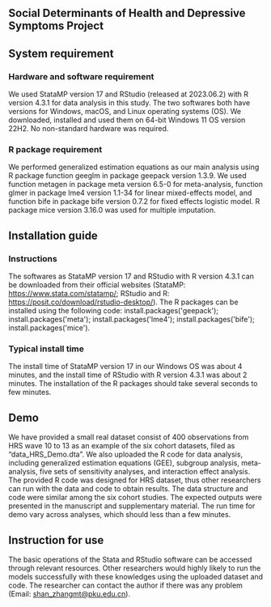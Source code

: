 ## Social Determinants of Health and Depressive Symptoms Project 

## System requirement 
### Hardware and software requirement
We used StataMP version 17 and RStudio (released at 2023.06.2) with R version 4.3.1 for data analysis in this study. The two softwares both have versions for Windows, macOS, and Linux operating systems (OS). We downloaded, installed and used them on 64-bit Windows 11 OS version 22H2. No non-standard hardware was required.
### R package requirement
We performed generalized estimation equations as our main analysis using R package function geeglm in package geepack version 1.3.9. We used function metagen in package meta version 6.5-0 for meta-analysis, function glmer in package lme4 version 1.1-34 for linear mixed-effects model, and function bife in package bife version 0.7.2 for fixed effects logistic model. R package mice version 3.16.0 was used for multiple imputation.

## Installation guide
### Instructions
The softwares as StataMP version 17 and RStudio with R version 4.3.1 can be downloaded from their official websites (StataMP: https://www.stata.com/statamp/; RStudio and R: https://posit.co/download/rstudio-desktop/). The R packages can be installed using the following code:
install.packages('geepack'); 
install.packages('meta'); 
install.packages('lme4'); 
install.packages('bife'); 
install.packages('mice').
### Typical install time
The install time of StataMP version 17 in our Windows OS was about 4 minutes, and the install time of RStudio with R version 4.3.1 was about 2 minutes. The installation of the R packages should take several seconds to few minutes.

## Demo
We have provided a small real dataset consist of 400 observations from HRS wave 10 to 13 as an example of the six cohort datasets, filed as “data_HRS_Demo.dta”. We also uploaded the R code for data analysis, including generalized estimation equations (GEE), subgroup analysis, meta-analysis, five sets of sensitivity analyses, and interaction effect analysis. The provided R code was designed for HRS dataset, thus other researchers can run with the data and code to obtain results. The data structure and code were similar among the six cohort studies. The expected outputs were presented in the manuscript and supplementary material. The run time for demo vary across analyses, which should less than a few minutes.

## Instruction for use
The basic operations of the Stata and RStudio software can be accessed through relevant resources. Other researchers would highly likely to run the models successfully with these knowledges using the uploaded dataset and code. The researcher can contact the author if there was any problem (Email: shan_zhangmt@pku.edu.cn).


